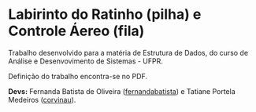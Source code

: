 # Labirinto do Ratinho (pilha) e Controle Áereo (fila)

Trabalho desenvolvido para a matéria de Estrutura de Dados, do curso de Análise e Desenvovimento de Sistemas - UFPR.

Definição do trabalho encontra-se no PDF.

**Devs:** Fernanda Batista de Oliveira ([fernandabatista](https://github.com/fernandabatista)) e Tatiane Portela Medeiros ([corvinau](https://github.com/corvinau)).
